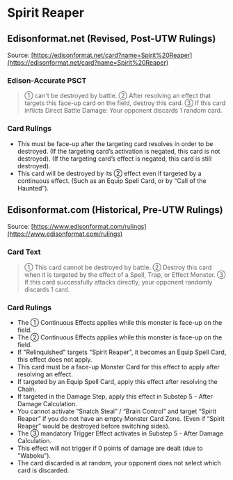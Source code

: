 # Spirit Reaper

## Edisonformat.net (Revised, Post-UTW Rulings)

Source: [https://edisonformat.net/card?name=Spirit%20Reaper](https://edisonformat.net/card?name=Spirit%20Reaper)

### Edison-Accurate PSCT

> ① can't be destroyed by battle.
> ② After resolving an effect that targets this face-up card on the field, destroy this card.
> ③ If this card inflicts Direct Battle Damage:
> Your opponent discards 1 random card.

### Card Rulings

*   This must be face-up after the targeting card resolves in order to be destroyed.
(If the targeting card’s activation is negated, this card is not destroyed).
(If the targeting card’s effect is negated, this card is still destroyed).
*   This card will be destroyed by its ② effect even if targeted by a continuous effect.
(Such as an Equip Spell Card, or by “Call of the Haunted”).


## Edisonformat.com (Historical, Pre-UTW Rulings)

Source: [https://www.edisonformat.com/rulings](https://www.edisonformat.com/rulings)

### Card Text

> ① This card cannot be destroyed by battle. ② Destroy this card when it is targeted by the effect of a Spell, Trap, or Effect Monster. ③ If this card successfully attacks directly, your opponent randomly discards 1 card.

### Card Rulings

*   The ① Continuous Effects applies while this monster is face-up on the field.
*   The ② Continuous Effects applies while this monster is face-up on the field.
*   If "Relinquished" targets "Spirit Reaper", it becomes an Equip Spell Card, this effect does not apply.
*   This card must be a face-up Monster Card for this effect to apply after resolving an effect.
*   If targeted by an Equip Spell Card, apply this effect after resolving the Chain.
*   If targeted in the Damage Step, apply this effect in Substep 5 - After Damage Calculation.
*   You cannot activate “Snatch Steal” / “Brain Control” and target “Spirit Reaper” if you do not have an empty Monster Card Zone. (Even if “Spirit Reaper” would be destroyed before switching sides).
*   The ③ mandatory Trigger Effect activates in Substep 5 - After Damage Calculation.
*   This effect will not trigger if 0 points of damage are dealt (due to "Waboku").
*   The card discarded is at random, your opponent does not select which card is discarded.


